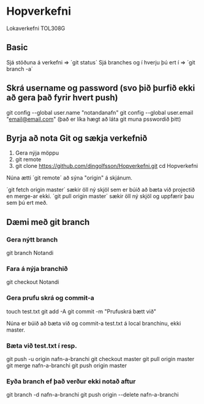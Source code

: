 # Hopverkefni
Lokaverkefni TOL308G

## Basic
Sjá stöðuna á verkefni => ´git status´
Sjá branches og í hverju þú ert í => ´git branch -a´


## Skrá username og password (svo þið þurfið ekki að gera það fyrir hvert push)
git config --global user.name "notandanafn"
git config --global user.email "email@email.com"
(það er líka hægt að láta git muna psswordið þitt)

## Byrja að nota Git og sækja verkefnið
1. Gera nýja möppu
2. git remote
3. git clone https://github.com/dingolfsson/Hopverkefni.git
cd Hopverkefni

Núna ætti ´git remote´ að sýna "origin" á skjánum.

´git fetch origin master´ sækir öll ný skjöl sem er búið að bæta við projectið en merge-ar ekki.
´git pull origin master´ sækir öll ný skjöl og uppfærir þau sem þú ert með.

## Dæmi með git branch
### Gera nýtt branch
git branch Notandi 
### Fara á nýja branchið
git checkout Notandi
### Gera prufu skrá og commit-a
touch test.txt
git add -A
git commit -m "Prufuskrá bætt við"

Núna er búið að bæta við og commit-a test.txt á local branchinu, ekki master.

### Bæta við test.txt í resp.
git push -u origin nafn-a-branchi
git checkout master
git pull origin master
git merge nafn-a-branchi
git push origin master

### Eyða branch ef það verður ekki notað aftur
git branch -d nafn-a-branchi
git push origin --delete nafn-a-branchi
